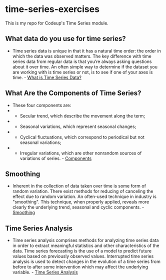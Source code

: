 # time-series-exercises
This is my repo for Codeup's Time Series module.

## What data do you use for time series? 
- Time series data is unique in that it has a natural time order: the order in which the data was observed matters. The key difference with time series data from regular data is that you’re always asking questions about it over time. An often simple way to determine if the dataset you are working with is time series or not, is to see if one of your axes is time. - [What is Time Series Data?](https://www.influxdata.com/what-is-time-series-data/)

## What Are the Components of Time Series?
- These four components are:
- - Secular trend, which describe the movement along the term;
- - Seasonal variations, which represent seasonal changes;
- - Cyclical fluctuations, which correspond to periodical but not seasonal variations;
- - Irregular variations, which are other nonrandom sources of variations of series. - [Components](https://link.springer.com/referenceworkentry/10.1007%2F978-0-387-32833-1_401)

## Smoothing
- Inherent in the collection of data taken over time is some form of random variation. There exist methods for reducing of canceling the effect due to random variation. An often-used technique in industry is "smoothing". This technique, when properly applied, reveals more clearly the underlying trend, seasonal and cyclic components. - [Smoothing](https://www.itl.nist.gov/div898/handbook/pmc/section4/pmc42.htm)

## Time Series Analysis
- Time series analysis comprises methods for analyzing time series data in order to extract meaningful statistics and other characteristics of the data. Time series forecasting is the use of a model to predict future values based on previously observed values. Interrupted time series analysis is used to detect changes in the evolution of a time series from before to after some intervention which may affect the underlying variable. - [Time Series Analysis](https://en.wikipedia.org/wiki/Time_series)
